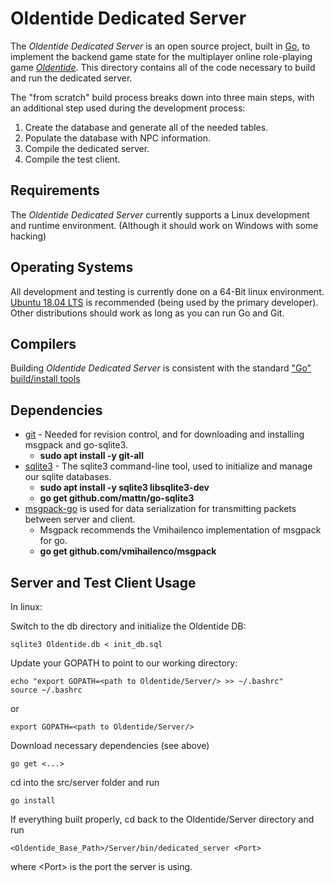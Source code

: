 Oldentide Dedicated Server
==
The *Oldentide Dedicated Server* is an open source project, built in [Go][1], to implement the
backend game state for the multiplayer online role-playing game [*Oldentide*][2].  This
directory contains all of the code necessary to build and run the dedicated server.

The "from scratch" build process breaks down into three main steps, with an additional
step used during the development process:

1. Create the database and generate all of the needed tables.
2. Populate the database with NPC information.
3. Compile the dedicated server.
4. Compile the test client. <IP>

Requirements
------------
The *Oldentide Dedicated Server* currently supports a Linux development and runtime environment. (Although it should work on Windows with some hacking)

Operating Systems
------------
All development and testing is currently done on a 64-Bit linux environment.
[Ubuntu 18.04 LTS][3] is recommended (being used by the primary developer).
Other distributions should work as long as you can run Go and Git.

Compilers
------------
Building *Oldentide Dedicated Server* is consistent with the standard ["Go" build/install tools][4]

Dependencies
------------
* [git][5] - Needed for revision control, and for downloading and installing msgpack and go-sqlite3.
    * **sudo apt install -y git-all**
* [sqlite3][6] - The sqlite3 command-line tool, used to initialize and manage our sqlite databases.
    * **sudo apt install -y sqlite3 libsqlite3-dev**
    * **go get github.com/mattn/go-sqlite3**
* [msgpack-go][7] is used for data serialization for transmitting packets between server and client.
    * Msgpack recommends the Vmihailenco implementation of msgpack for go.
    * **go get github.com/vmihailenco/msgpack**

Server and Test Client Usage
------------
In linux:

Switch to the db directory and initialize the Oldentide DB:

    sqlite3 Oldentide.db < init_db.sql

Update your GOPATH to point to our working directory:

    echo "export GOPATH=<path to Oldentide/Server/> >> ~/.bashrc"
    source ~/.bashrc

or

    export GOPATH=<path to Oldentide/Server/>

Download necessary dependencies (see above)

    go get <...>

cd into the src/server folder and run

    go install

If everything built properly, cd back to the Oldentide/Server directory and run

    <Oldentide_Base_Path>/Server/bin/dedicated_server <Port>

where \<Port\> is the port the server is using.

[1]: http://golang.org/ "The Go Language"
[2]: http://www.oldentide.com/ "Oldentide, a game where you can be anyone!"
[3]: http://www.ubuntu.com/ "Ubuntu · The world's most popular free OS"
[4]: https://golang.org/cmd/go/ "Go Cmd Documentation"
[5]: https://git-scm.com/ "Git"
[6]: https://www.sqlite.org/ "SQLite 3"
[7]: https://github.com/msgpack/msgpack-go/ "msgpack-go"
[7]: https://github.com/mattn/go-sqlite3 "go-sqlite3"
